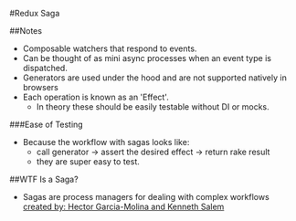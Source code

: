 #Redux Saga

##Notes

* Composable watchers that respond to events.
* Can be thought of as mini async processes when an event type is dispatched.
* Generators are used under the hood and are not supported natively in browsers
* Each operation is known as an 'Effect'.
  * In theory these should be easily testable without DI or mocks.

###Ease of Testing

* Because the workflow with sagas looks like:
  * call generator -> assert the desired effect -> return rake result
  * they are super easy to test.

##WTF Is a Saga?

* Sagas are process managers for dealing with complex workflows [created by: Hector Garcia-Molina and Kenneth Salem][1]

[1]: http://www.cs.cornell.edu/andru/cs711/2002fa/reading/sagas.pdf

